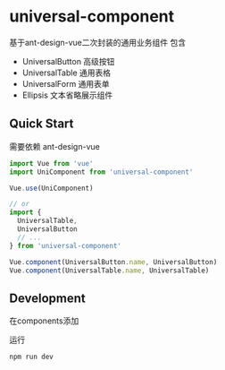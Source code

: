 # universal-component
基于ant-design-vue二次封装的通用业务组件
包含
- UniversalButton 高级按钮
- UniversalTable 通用表格
- UniversalForm 通用表单
- Ellipsis 文本省略展示组件

## Quick Start

需要依赖 ant-design-vue


```jsx
import Vue from 'vue'
import UniComponent from 'universal-component'

Vue.use(UniComponent)

// or
import {
  UniversalTable,
  UniversalButton
  // ...
} from 'universal-component'

Vue.component(UniversalButton.name, UniversalButton)
Vue.component(UniversalTable.name, UniversalTable)

```

## Development
在components添加

运行
```bash
npm run dev
```